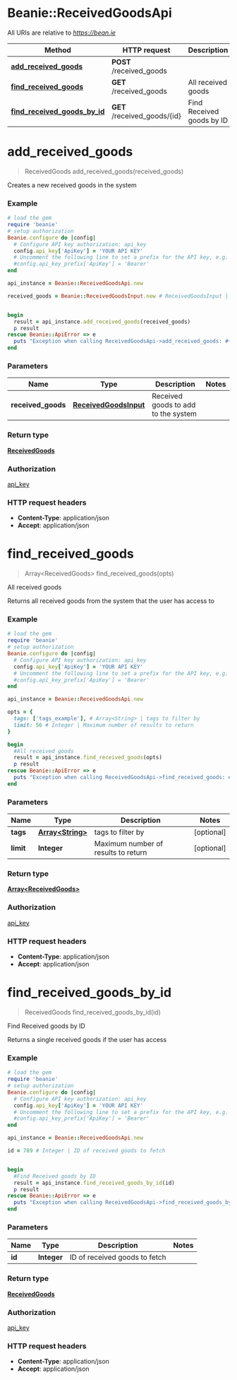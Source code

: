 # Beanie::ReceivedGoodsApi

All URIs are relative to *https://bean.ie*

Method | HTTP request | Description
------------- | ------------- | -------------
[**add_received_goods**](ReceivedGoodsApi.md#add_received_goods) | **POST** /received_goods | 
[**find_received_goods**](ReceivedGoodsApi.md#find_received_goods) | **GET** /received_goods | All received goods
[**find_received_goods_by_id**](ReceivedGoodsApi.md#find_received_goods_by_id) | **GET** /received_goods/{id} | Find Received goods by ID


# **add_received_goods**
> ReceivedGoods add_received_goods(received_goods)



Creates a new received goods in the system

### Example
```ruby
# load the gem
require 'beanie'
# setup authorization
Beanie.configure do |config|
  # Configure API key authorization: api_key
  config.api_key['ApiKey'] = 'YOUR API KEY'
  # Uncomment the following line to set a prefix for the API key, e.g. 'Bearer' (defaults to nil)
  #config.api_key_prefix['ApiKey'] = 'Bearer'
end

api_instance = Beanie::ReceivedGoodsApi.new

received_goods = Beanie::ReceivedGoodsInput.new # ReceivedGoodsInput | Received goods to add to the system


begin
  result = api_instance.add_received_goods(received_goods)
  p result
rescue Beanie::ApiError => e
  puts "Exception when calling ReceivedGoodsApi->add_received_goods: #{e}"
end
```

### Parameters

Name | Type | Description  | Notes
------------- | ------------- | ------------- | -------------
 **received_goods** | [**ReceivedGoodsInput**](ReceivedGoodsInput.md)| Received goods to add to the system | 

### Return type

[**ReceivedGoods**](ReceivedGoods.md)

### Authorization

[api_key](../README.md#api_key)

### HTTP request headers

 - **Content-Type**: application/json
 - **Accept**: application/json



# **find_received_goods**
> Array&lt;ReceivedGoods&gt; find_received_goods(opts)

All received goods

Returns all received goods from the system that the user has access to

### Example
```ruby
# load the gem
require 'beanie'
# setup authorization
Beanie.configure do |config|
  # Configure API key authorization: api_key
  config.api_key['ApiKey'] = 'YOUR API KEY'
  # Uncomment the following line to set a prefix for the API key, e.g. 'Bearer' (defaults to nil)
  #config.api_key_prefix['ApiKey'] = 'Bearer'
end

api_instance = Beanie::ReceivedGoodsApi.new

opts = { 
  tags: ['tags_example'], # Array<String> | tags to filter by
  limit: 56 # Integer | Maximum number of results to return
}

begin
  #All received goods
  result = api_instance.find_received_goods(opts)
  p result
rescue Beanie::ApiError => e
  puts "Exception when calling ReceivedGoodsApi->find_received_goods: #{e}"
end
```

### Parameters

Name | Type | Description  | Notes
------------- | ------------- | ------------- | -------------
 **tags** | [**Array&lt;String&gt;**](String.md)| tags to filter by | [optional] 
 **limit** | **Integer**| Maximum number of results to return | [optional] 

### Return type

[**Array&lt;ReceivedGoods&gt;**](ReceivedGoods.md)

### Authorization

[api_key](../README.md#api_key)

### HTTP request headers

 - **Content-Type**: application/json
 - **Accept**: application/json



# **find_received_goods_by_id**
> ReceivedGoods find_received_goods_by_id(id)

Find Received goods by ID

Returns a single received goods if the user has access

### Example
```ruby
# load the gem
require 'beanie'
# setup authorization
Beanie.configure do |config|
  # Configure API key authorization: api_key
  config.api_key['ApiKey'] = 'YOUR API KEY'
  # Uncomment the following line to set a prefix for the API key, e.g. 'Bearer' (defaults to nil)
  #config.api_key_prefix['ApiKey'] = 'Bearer'
end

api_instance = Beanie::ReceivedGoodsApi.new

id = 789 # Integer | ID of received goods to fetch


begin
  #Find Received goods by ID
  result = api_instance.find_received_goods_by_id(id)
  p result
rescue Beanie::ApiError => e
  puts "Exception when calling ReceivedGoodsApi->find_received_goods_by_id: #{e}"
end
```

### Parameters

Name | Type | Description  | Notes
------------- | ------------- | ------------- | -------------
 **id** | **Integer**| ID of received goods to fetch | 

### Return type

[**ReceivedGoods**](ReceivedGoods.md)

### Authorization

[api_key](../README.md#api_key)

### HTTP request headers

 - **Content-Type**: application/json
 - **Accept**: application/json



